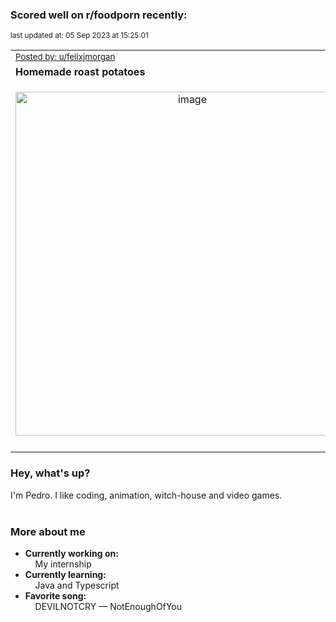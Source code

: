 ### Scored well on r/foodporn recently:

<p align="left"><sub>last updated at: 05 Sep 2023 at 15:25:01</sub></p>

|   |
| --- |
| <sub>[Posted by: u/felixjmorgan][source]</sub> |
| **Homemade roast potatoes** | 
|<p align="center"> <img alt="image" src="https://i.redd.it/2wxkxnlb92mb1.jpg" width="550" /> </p>|
|   |

### Hey, what's up?

I'm Pedro. I like coding, animation, witch-house and video games.<br><br>

### More about me
- **Currently working on:**  
&nbsp;&nbsp;&nbsp;&nbsp;My internship
- **Currently learning:**  
&nbsp;&nbsp;&nbsp;&nbsp;Java and Typescript
- **Favorite song:**  
&nbsp;&nbsp;&nbsp;&nbsp;DEVILNOTCRY — NotEnoughOfYou<br><br>

  



  
  
  
[linkedin]: https://linkedin.com/in/pedro-h-r-gomes-8a487b14a/
[gmail]: mailto:pilique11@gmail.com
[source]: https://reddit.com/r/FoodPorn/comments/16907dk/homemade_roast_potatoes/
[redditAPI]: https://www.reddit.com/dev/api/